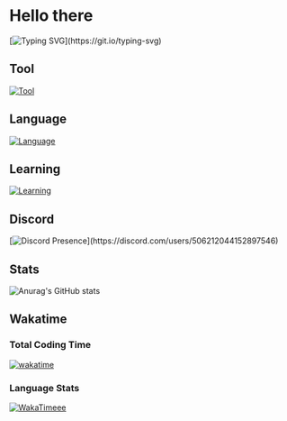 # Hello there
[![Typing SVG](https://readme-typing-svg.demolab.com?font=Fira+Code&duration=3000&pause=500&color=FFFFFF&width=435&lines=Hi%2C+I'm+Shawn+(Z3RO%234032);I'm+from+Indonesia;I+am+currently+studying+HTML+and+JavaScript;Still+trying+to+understand+Python;)](https://git.io/typing-svg)

## Tool

[![Tool](https://skillicons.dev/icons?i=vscode,visualstudio&theme=dark)](https://skillicons.dev)

## Language

[![Language](https://skillicons.dev/icons?i=nodejs,bash,py&theme=dark)](https://skillicons.dev)

## Learning

[![Learning](https://skillicons.dev/icons?i=java,kotlin&theme=dark)](https://skillicons.dev)

## Discord
[![Discord Presence](https://lanyard.cnrad.dev/api/506212044152897546?idleMessage=Maybe%20he%20doing%20make%20a%20Stuff!)](https://discord.com/users/506212044152897546)

## Stats
![Anurag's GitHub stats](https://github-readme-stats.vercel.app/api?username=ElaXan&show_icons=true&theme=cobalt)

## Wakatime
### Total Coding Time
[![wakatime](https://wakatime.com/badge/user/050faae8-59ef-491c-85ff-36cd6df277f6.svg)](https://wakatime.com/@050faae8-59ef-491c-85ff-36cd6df277f6)

### Language Stats
[![WakaTimeee](https://github-readme-stats.vercel.app/api/wakatime?username=ElaXan)](https://wakatime.com/@ElaXan)
